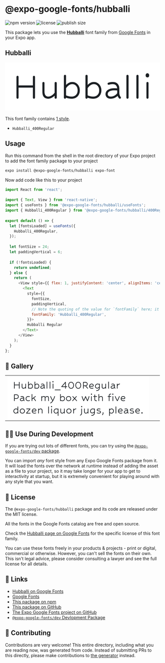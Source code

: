 # @expo-google-fonts/hubballi

![npm version](https://flat.badgen.net/npm/v/@expo-google-fonts/hubballi)
![license](https://flat.badgen.net/github/license/expo/google-fonts)
![publish size](https://flat.badgen.net/packagephobia/install/@expo-google-fonts/hubballi)

This package lets you use the [**Hubballi**](https://fonts.google.com/specimen/Hubballi) font family from [Google Fonts](https://fonts.google.com/) in your Expo app.

## Hubballi

![Hubballi](./font-family.png)

This font family contains [1 style](#-gallery).

- `Hubballi_400Regular`

## Usage

Run this command from the shell in the root directory of your Expo project to add the font family package to your project
```sh
expo install @expo-google-fonts/hubballi expo-font
```

Now add code like this to your project
```js
import React from 'react';

import { Text, View } from 'react-native';
import { useFonts } from '@expo-google-fonts/hubballi/useFonts';
import { Hubballi_400Regular } from '@expo-google-fonts/hubballi/400Regular';

export default () => {
  let [fontsLoaded] = useFonts({
    Hubballi_400Regular,
  });

  let fontSize = 24;
  let paddingVertical = 6;

  if (!fontsLoaded) {
    return undefined;
  } else {
    return (
      <View style={{ flex: 1, justifyContent: 'center', alignItems: 'center' }}>
        <Text
          style={{
            fontSize,
            paddingVertical,
            // Note the quoting of the value for `fontFamily` here; it expects a string!
            fontFamily: 'Hubballi_400Regular',
          }}>
          Hubballi Regular
        </Text>
      </View>
    );
  }
};

```

## 🔡 Gallery


||||
|-|-|-|
|![Hubballi_400Regular](.//400Regular/Hubballi_400Regular.ttf.png)||||


## 👩‍💻 Use During Development

If you are trying out lots of different fonts, you can try using the [`@expo-google-fonts/dev` package](https://github.com/expo/google-fonts/tree/master/font-packages/dev#readme).

You can import *any* font style from any Expo Google Fonts package from it. It will load the fonts
over the network at runtime instead of adding the asset as a file to your project, so it may take longer
for your app to get to interactivity at startup, but it is extremely convenient
for playing around with any style that you want.

## 📖 License

The `@expo-google-fonts/hubballi` package and its code are released under the MIT license.

All the fonts in the Google Fonts catalog are free and open source.

Check the [Hubballi page on Google Fonts](https://fonts.google.com/specimen/Hubballi) for the specific license of this font family.

You can use these fonts freely in your products & projects - print or digital, commercial or otherwise. However, you can't sell the fonts on their own. This isn't legal advice, please consider consulting a lawyer and see the full license for all details.

## 🔗 Links

- [Hubballi on Google Fonts](https://fonts.google.com/specimen/Hubballi)
- [Google Fonts](https://fonts.google.com/)
- [This package on npm](https://www.npmjs.com/package/@expo-google-fonts/hubballi)
- [This package on GitHub](https://github.com/expo/google-fonts/tree/master/font-packages/hubballi)
- [The Expo Google Fonts project on GitHub](https://github.com/expo/google-fonts)
- [`@expo-google-fonts/dev` Devlopment Package](https://github.com/expo/google-fonts/tree/master/font-packages/dev)

## 🤝 Contributing

Contributions are very welcome! This entire directory, including what you are reading now, was generated from code. Instead of submitting PRs to this directly, please make contributions to [the generator](https://github.com/expo/google-fonts/tree/master/packages/generator) instead.
